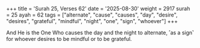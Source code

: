 +++
title = 'Surah 25, Verses 62'
date = '2025-08-30'
weight = 2917
surah = 25
ayah = 62
tags = ["alternate", "cause", "causes", "day", "desire", "desires", "grateful", "mindful", "night", "one", "sign", "whoever"]
+++

And He is the One Who causes the day and the night to alternate, ˹as a sign˺ for whoever desires to be mindful or to be grateful.